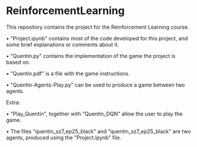 # ReinforcementLearning



This repository contains the project for the Reinforcement Learning course. 

• "Project.ipynb" contains most of the code developed for this project, and some brief explanations or comments about it.

• "Quentin.py" contains the implementation of the game the project is based on.

• "Quentin.pdf" is a file with the game instructions.

• "Quentin-Agents-Play.py" can be used to produce a game between two agents.


Extra:

• "Play_Quentin", together with "Quentin_DQN" allow the user to play the game.

• The files "quentin_sz7_ep25_black" and "quentin_sz7_ep25_black" are two agents, produced using the "Project.ipynb" file.

